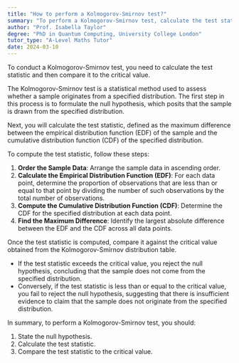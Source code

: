 ```yaml
---
title: "How to perform a Kolmogorov-Smirnov test?"
summary: "To perform a Kolmogorov-Smirnov test, calculate the test statistic and compare it to the critical value."
author: "Prof. Isabella Taylor"
degree: "PhD in Quantum Computing, University College London"
tutor_type: "A-Level Maths Tutor"
date: 2024-03-10
---
```


To conduct a Kolmogorov-Smirnov test, you need to calculate the test statistic and then compare it to the critical value.

The Kolmogorov-Smirnov test is a statistical method used to assess whether a sample originates from a specified distribution. The first step in this process is to formulate the null hypothesis, which posits that the sample is drawn from the specified distribution. 

Next, you will calculate the test statistic, defined as the maximum difference between the empirical distribution function (EDF) of the sample and the cumulative distribution function (CDF) of the specified distribution.

To compute the test statistic, follow these steps:

1. **Order the Sample Data**: Arrange the sample data in ascending order.
2. **Calculate the Empirical Distribution Function (EDF)**: For each data point, determine the proportion of observations that are less than or equal to that point by dividing the number of such observations by the total number of observations.
3. **Compute the Cumulative Distribution Function (CDF)**: Determine the CDF for the specified distribution at each data point.
4. **Find the Maximum Difference**: Identify the largest absolute difference between the EDF and the CDF across all data points.

Once the test statistic is computed, compare it against the critical value obtained from the Kolmogorov-Smirnov distribution table. 

- If the test statistic exceeds the critical value, you reject the null hypothesis, concluding that the sample does not come from the specified distribution.
- Conversely, if the test statistic is less than or equal to the critical value, you fail to reject the null hypothesis, suggesting that there is insufficient evidence to claim that the sample does not originate from the specified distribution.

In summary, to perform a Kolmogorov-Smirnov test, you should:
1. State the null hypothesis.
2. Calculate the test statistic.
3. Compare the test statistic to the critical value.
    